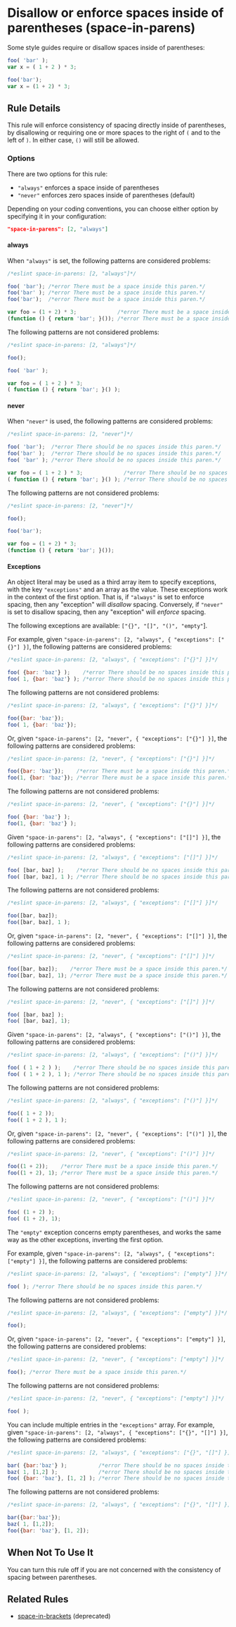 # Disallow or enforce spaces inside of parentheses (space-in-parens)

Some style guides require or disallow spaces inside of parentheses:

```js
foo( 'bar' );
var x = ( 1 + 2 ) * 3;

foo('bar');
var x = (1 + 2) * 3;
```

## Rule Details

This rule will enforce consistency of spacing directly inside of parentheses, by disallowing or requiring one or more spaces to the right of `(` and to the left of `)`. In either case, `()` will still be allowed.

### Options

There are two options for this rule:

* `"always"` enforces a space inside of parentheses
* `"never"` enforces zero spaces inside of parentheses (default)

Depending on your coding conventions, you can choose either option by specifying it in your configuration:

```json
"space-in-parens": [2, "always"]
```

#### always

When `"always"` is set, the following patterns are considered problems:

```js
/*eslint space-in-parens: [2, "always"]*/

foo( 'bar'); /*error There must be a space inside this paren.*/
foo('bar' ); /*error There must be a space inside this paren.*/
foo('bar');  /*error There must be a space inside this paren.*/

var foo = (1 + 2) * 3;             /*error There must be a space inside this paren.*/
(function () { return 'bar'; }()); /*error There must be a space inside this paren.*/
```

The following patterns are not considered problems:

```js
/*eslint space-in-parens: [2, "always"]*/

foo();

foo( 'bar' );

var foo = ( 1 + 2 ) * 3;
( function () { return 'bar'; }() );
```

#### never

When `"never"` is used, the following patterns are considered problems:

```js
/*eslint space-in-parens: [2, "never"]*/

foo( 'bar');  /*error There should be no spaces inside this paren.*/
foo('bar' );  /*error There should be no spaces inside this paren.*/
foo( 'bar' ); /*error There should be no spaces inside this paren.*/

var foo = ( 1 + 2 ) * 3;             /*error There should be no spaces inside this paren.*/
( function () { return 'bar'; }() ); /*error There should be no spaces inside this paren.*/
```

The following patterns are not considered problems:

```js
/*eslint space-in-parens: [2, "never"]*/

foo();

foo('bar');

var foo = (1 + 2) * 3;
(function () { return 'bar'; }());
```

#### Exceptions

An object literal may be used as a third array item to specify exceptions, with the key `"exceptions"` and an array as the value. These exceptions work in the context of the first option. That is, if `"always"` is set to enforce spacing, then any "exception" will *disallow* spacing. Conversely, if `"never"` is set to disallow spacing, then any "exception" will *enforce* spacing.

The following exceptions are available: `["{}", "[]", "()", "empty"`].

For example, given `"space-in-parens": [2, "always", { "exceptions": ["{}"] }]`, the following patterns are considered problems:

```js
/*eslint space-in-parens: [2, "always", { "exceptions": ["{}"] }]*/

foo( {bar: 'baz'} );    /*error There should be no spaces inside this paren.*/
foo( 1, {bar: 'baz'} ); /*error There should be no spaces inside this paren.*/
```

The following patterns are not considered problems:

```js
/*eslint space-in-parens: [2, "always", { "exceptions": ["{}"] }]*/

foo({bar: 'baz'});
foo( 1, {bar: 'baz'});
```

Or, given `"space-in-parens": [2, "never", { "exceptions": ["{}"] }]`, the following patterns are considered problems:

```js
/*eslint space-in-parens: [2, "never", { "exceptions": ["{}"] }]*/

foo({bar: 'baz'});    /*error There must be a space inside this paren.*/
foo(1, {bar: 'baz'}); /*error There must be a space inside this paren.*/
```

The following patterns are not considered problems:

```js
/*eslint space-in-parens: [2, "never", { "exceptions": ["{}"] }]*/

foo( {bar: 'baz'} );
foo(1, {bar: 'baz'} );
```

Given `"space-in-parens": [2, "always", { "exceptions": ["[]"] }]`, the following patterns are considered problems:

```js
/*eslint space-in-parens: [2, "always", { "exceptions": ["[]"] }]*/

foo( [bar, baz] );    /*error There should be no spaces inside this paren.*/
foo( [bar, baz], 1 ); /*error There should be no spaces inside this paren.*/
```

The following patterns are not considered problems:

```js
/*eslint space-in-parens: [2, "always", { "exceptions": ["[]"] }]*/

foo([bar, baz]);
foo([bar, baz], 1 );
```

Or, given `"space-in-parens": [2, "never", { "exceptions": ["[]"] }]`, the following patterns are considered problems:

```js
/*eslint space-in-parens: [2, "never", { "exceptions": ["[]"] }]*/

foo([bar, baz]);    /*error There must be a space inside this paren.*/
foo([bar, baz], 1); /*error There must be a space inside this paren.*/
```

The following patterns are not considered problems:

```js
/*eslint space-in-parens: [2, "never", { "exceptions": ["[]"] }]*/

foo( [bar, baz] );
foo( [bar, baz], 1);
```

Given `"space-in-parens": [2, "always", { "exceptions": ["()"] }]`, the following patterns are considered problems:

```js
/*eslint space-in-parens: [2, "always", { "exceptions": ["()"] }]*/

foo( ( 1 + 2 ) );    /*error There should be no spaces inside this paren.*/
foo( ( 1 + 2 ), 1 ); /*error There should be no spaces inside this paren.*/
```

The following patterns are not considered problems:

```js
/*eslint space-in-parens: [2, "always", { "exceptions": ["()"] }]*/

foo(( 1 + 2 ));
foo(( 1 + 2 ), 1 );
```

Or, given `"space-in-parens": [2, "never", { "exceptions": ["()"] }]`, the following patterns are considered problems:

```js
/*eslint space-in-parens: [2, "never", { "exceptions": ["()"] }]*/

foo((1 + 2));    /*error There must be a space inside this paren.*/
foo((1 + 2), 1); /*error There must be a space inside this paren.*/
```

The following patterns are not considered problems:

```js
/*eslint space-in-parens: [2, "never", { "exceptions": ["()"] }]*/

foo( (1 + 2) );
foo( (1 + 2), 1);
```

The `"empty"` exception concerns empty parentheses, and works the same way as the other exceptions, inverting the first option.

For example, given `"space-in-parens": [2, "always", { "exceptions": ["empty"] }]`, the following patterns are considered problems:

```js
/*eslint space-in-parens: [2, "always", { "exceptions": ["empty"] }]*/

foo( ); /*error There should be no spaces inside this paren.*/
```

The following patterns are not considered problems:

```js
/*eslint space-in-parens: [2, "always", { "exceptions": ["empty"] }]*/

foo();
```

Or, given `"space-in-parens": [2, "never", { "exceptions": ["empty"] }]`, the following patterns are considered problems:

```js
/*eslint space-in-parens: [2, "never", { "exceptions": ["empty"] }]*/

foo(); /*error There must be a space inside this paren.*/
```

The following patterns are not considered problems:

```js
/*eslint space-in-parens: [2, "never", { "exceptions": ["empty"] }]*/

foo( );
```

You can include multiple entries in the `"exceptions"` array. For example, given `"space-in-parens": [2, "always", { "exceptions": ["{}", "[]"] }]`, the following patterns are considered problems:

```js
/*eslint space-in-parens: [2, "always", { "exceptions": ["{}", "[]"] }]*/

bar( {bar:'baz'} );          /*error There should be no spaces inside this paren.*/
baz( 1, [1,2] );             /*error There should be no spaces inside this paren.*/
foo( {bar: 'baz'}, [1, 2] ); /*error There should be no spaces inside this paren.*/
```

The following patterns are not considered problems:

```js
/*eslint space-in-parens: [2, "always", { "exceptions": ["{}", "[]"] }]*/

bar({bar:'baz'});
baz( 1, [1,2]);
foo({bar: 'baz'}, [1, 2]);
```

## When Not To Use It

You can turn this rule off if you are not concerned with the consistency of spacing between parentheses.

## Related Rules

* [space-in-brackets](space-in-brackets.md) (deprecated)
